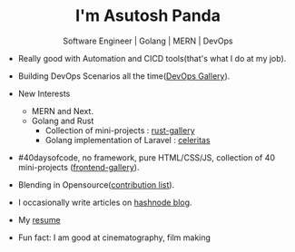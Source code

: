 <h1 align="center">I'm Asutosh Panda</h1>
<p align="center">Software Engineer | Golang | MERN | DevOps</p>




- Really good with Automation and CICD tools(that's what I do at my job).
- Building DevOps Scenarios all the time([DevOps Gallery](https://github.com/measutosh/devops-gallery)).
- New Interests 
  - MERN and Next. 
  - Golang and Rust
    -  Collection of mini-projects : [rust-gallery](https://github.com/measutosh/rust-gallery)
    -  Golang implementation of Laravel : [celeritas](https://github.com/measutosh/celeritas) 
  
- #40daysofcode, no framework, pure HTML/CSS/JS, collection of 40 mini-projects ([frontend-gallery](https://github.com/measutosh/frontend-gallery)).
- Blending in Opensource([contribution list](./cbn-list.md)).
- I occasionally write articles on [hashnode blog](https://measutosh.hashnode.dev).
- My [resume](https://drive.google.com/file/d/1psNDH6M0PeQAU0JRsccYPaKmAu0ziuGB/view?usp=sharing)
- Fun fact: I am good at cinematography, film making

